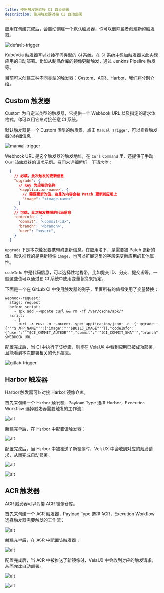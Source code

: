 ```yaml
---
title: 使用触发器对接 CI 自动部署
description: 使用触发器对接 CI 自动部署
---
```


应用在创建完成后，会自动创建一个默认触发器，你可以删除或者创建新的触发器。

![default-trigger](../../../resources/default-trigger.png)

KubeVela 触发器可以对接不同类型的 CI 系统，在 CI 系统中添加触发器以此实现应用的自动部署。比如从制品仓库的镜像更新触发，通过 Jenkins Pipeline 触发等。

目前可以创建三种不同类型的触发器：Custom、ACR、Harbor，我们将分别介绍。

## Custom 触发器

Custom 为自定义类型的触发器，它提供一个 Webhook URL 以及指定的请求体格式，你可以用它来对接任意 CI 系统。

默认触发器是一个 Custom 类型的触发器，点击 `Manual Trigger`，可以查看触发器的详细信息：

![manual-trigger](../../../resources/manual-trigger.png)

Webhook URL 是这个触发器的触发地址，在 `Curl Command` 里，还提供了手动 Curl 该触发器的请求示例。我们来详细解析一下请求体：

```json
  {
    // 必填，此次触发的更新信息
    "upgrade": {
      // Key 为应用的名称
      "<application-name>": {
        // 需要更新的值，这里的内容会被 Patch 更新到应用上
        "image": "<image-name>"
      }
    },
    // 可选，此次触发携带的代码信息
    "codeInfo": {
      "commit": "<commit-id>",
      "branch": "<branch>",
      "user": "<user>",
    }
  }
```

`upgrade` 下是本次触发要携带的更新信息，在应用名下，是需要被 Patch 更新的值。默认推荐的是更新镜像 `image`，也可以扩展这里的字段来更新应用的其他属性。

`codeInfo` 中是代码信息，可以选择性地携带，比如提交 ID、分支、提交者等，一般这些值可以通过在 CI 系统中使用变量替换来指定。

下面是一个在 GitLab CI 中使用触发器的例子，里面所有的值都使用了变量替换：

```shell
webhook-request:
  stage: request
  before_script:
    - apk add --update curl && rm -rf /var/cache/apk/*
  script:
    - |
      curl -X POST -H "Content-Type: application/json" -d '{"upgrade":{"'"$ APP_NAME"'":{"image":"'"$BUILD_IMAGE"'"}},"codeInfo":{"user":"'"$CI_COMMIT_AUTHOR"'","commit":"'"$CI_COMMIT_SHA"'","branch":"'"$CI_COMMIT_BRANCH"'"}}' $WEBHOOK_URL
```

配置完成后，当 CI 中执行了该步骤，则能在 VelaUX 中看到应用已被成功部署，且能看到本次部署相关的代码信息。

![gitlab-trigger](../../../resources/gitlab-trigger.png)

## Harbor 触发器

Harbor 触发器可以对接 Harbor 镜像仓库。

首先来创建一个 Harbor 触发器，Payload Type 选择 Harbor，Execution Workflow 选择触发器需要触发的工作流：

![alt](../../../resources/harbor-trigger-newtrigger.png)

新建完毕后，在 Harbor 中配置该触发器：

![alt](../../../resources/harbor-trigger.png)

配置完成后，当 Harbor 中被推送了新镜像时，VelaUX 中会收到对应的触发请求，从而完成自动部署。

![alt](../../../resources/harbor-trigger-harborrecord.png)

![alt](../../../resources/harbor-trigger-revisions.png)

## ACR 触发器

ACR 触发器可以对接 ACR 镜像仓库。

首先来创建一个 ACR 触发器，Payload Type 选择 ACR，Execution Workflow 选择触发器需要触发的工作流：

![alt](../../../resources/acr-trigger-newtrigger.png)

新建完毕后，在 ACR 中配置该触发器：

![alt](../../../resources/acr-trigger.png)

配置完成后，当 ACR 中被推送了新镜像时，VelaUX 中会收到对应的触发请求，从而完成自动部署。

![alt](../../../resources/acr-trigger-acrrecord.png)

![alt](../../../resources/acr-trigger-revisions.png)